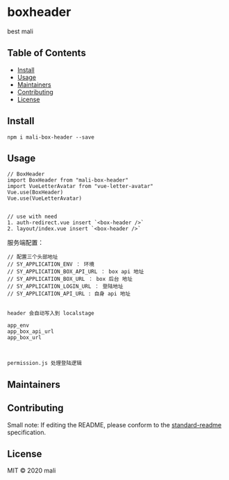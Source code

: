 # boxheader

best mali

## Table of Contents

- [Install](#install)
- [Usage](#usage)
- [Maintainers](#maintainers)
- [Contributing](#contributing)
- [License](#license)

## Install

```
npm i mali-box-header --save
```

## Usage

```
// BoxHeader
import BoxHeader from "mali-box-header"
import VueLetterAvatar from "vue-letter-avatar"
Vue.use(BoxHeader)
Vue.use(VueLetterAvatar)


// use with need
1. auth-redirect.vue insert `<box-header />`
2. layout/index.vue insert `<box-header />`

```

服务端配置：

```
// 配置三个头部地址
// SY_APPLICATION_ENV ： 环境
// SY_APPLICATION_BOX_API_URL ： box api 地址
// SY_APPLICATION_BOX_URL ： box 后台 地址
// SY_APPLICATION_LOGIN_URL ： 登陆地址
// SY_APPLICATION_API_URL : 自身 api 地址


header 会自动写入到 localstage

app_env
app_box_api_url
app_box_url



permission.js 处理登陆逻辑

```

## Maintainers

## Contributing

Small note: If editing the README, please conform to the [standard-readme](https://github.com/RichardLitt/standard-readme) specification.

## License

MIT © 2020 mali

